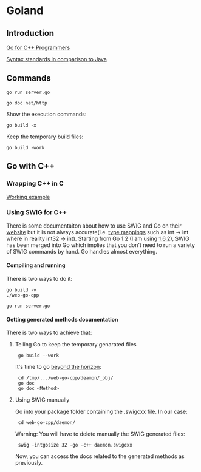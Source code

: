 # Goland

## Introduction

[Go for C++ Programmers](https://github.com/golang/go/wiki/GoForCPPProgrammers)

[Syntax standards in comparison to Java](https://www.nada.kth.se/~snilsson/go_for_java_programmers/#Syntax)

## Commands

    go run server.go

    go doc net/http

Show the execution commands:

    go build -x

Keep the temporary build files:

    go build -work

## Go with C++

### Wrapping C++ in C

[Working example](https://github.com/burke/howto-go-with-cpp)

### Using SWIG for C++

There is some documentaiton about how to use SWIG and Go on their [website](http://www.swig.org/Doc2.0/Go.html) but it is not always accurate(i.e. [type mappings](http://www.swig.org/Doc2.0/Go.html#Go_primitive_type_mappings) such as int -> int where in reality int32 -> int). Starting from Go 1.2 (I am using [1.6.2](https://golang.org/doc/go1.6#swig)), SWIG has been merged into Go which implies that you don't need to run a variety of SWIG commands by hand. Go handles almost everything.

#### Compiling and running

There is two ways to do it:

	go build -v
	./web-go-cpp

	go run server.go

#### Getting generated methods documentation

There is two ways to achieve that:

1. Telling Go to keep the temporary genarated files

	    go build --work

    It's time to go [beyond the horizon](https://en.wikipedia.org/wiki/Event_Horizon_%28film%29):

	    cd /tmp/.../web-go-cpp/deamon/_obj/
	    go doc
	    go doc <Method>

2. Using SWIG manually

    Go into your package folder containing the .swigcxx file. In our case:

        cd web-go-cpp/daemon/

    Warning: You will have to delete manually the SWIG generated files:

	    swig -intgosize 32 -go -c++ daemon.swigcxx

    Now, you can access the docs related to the generated methods as previously.

